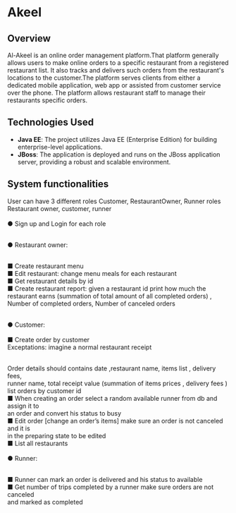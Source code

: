 # Akeel
## Overview
Al-Akeel is an online order management platform.That platform generally allows users to make online orders to a specific restaurant from a registered restaurant list. 
It also tracks and delivers such orders from the restaurant's locations to the customer.The platform serves clients from either a dedicated mobile application, web app or assisted from
customer service over the phone. The platform allows restaurant staff to manage their restaurants
specific orders. 
## Technologies Used

- **Java EE**: The project utilizes Java EE (Enterprise Edition) for building enterprise-level applications.
- **JBoss**: The application is deployed and runs on the JBoss application server, providing a robust and scalable environment.

## System functionalities
  User can have 3 different roles Customer, RestaurantOwner, Runner roles
  Restaurant owner, customer, runner  
  <br>● Sign up and Login for each role
 
  <br>● Restaurant owner:
  
  <br>■ Create restaurant menu
  <br>■ Edit restaurant: change menu meals for each restaurant
  <br>■ Get restaurant details by id
<br>■ Create restaurant report: given a restaurant id print
  how much the restaurant earns (summation of total amount of all completed
  orders) , Number of completed orders, Number of canceled orders
  
  <br>● Customer:
  <br>
  <br>■ Create order by customer
  <br>Exceptations: imagine a normal restaurant receipt
  
  <br>Order details should contains date ,restaurant name, items list , delivery fees,
  <br>runner name, total receipt value (summation of items prices , delivery fees )
  <br>list orders by customer id
  <br>■ When creating an order select a random available runner from db and assign it to
  <br>an order and convert his status to busy
  <br>■ Edit order [change an order’s items] make sure an order is not canceled and it is
  <br>in the preparing state to be edited
  <br>■ List all restaurants
  <br>
  <br>● Runner:
  
  <br>■ Runner can mark an order is delivered and his status to available
  <br>■ Get number of trips completed by a runner make sure orders are not canceled
  <br>and marked as completed
